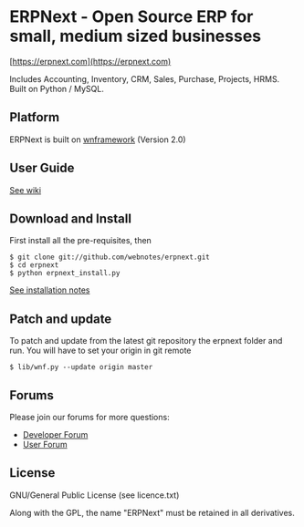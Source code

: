 # ERPNext - Open Source ERP for small, medium sized businesses

[https://erpnext.com](https://erpnext.com)

Includes Accounting, Inventory, CRM, Sales, Purchase, Projects, HRMS. Built on Python / MySQL.

## Platform

ERPNext is built on [wnframework](https://github.com/webnotes/wnframework) (Version 2.0)

## User Guide

[See wiki](https://github.com/webnotes/erpnext/wiki/User-Guide)

## Download and Install

First install all the pre-requisites, then

    $ git clone git://github.com/webnotes/erpnext.git
    $ cd erpnext
    $ python erpnext_install.py
    
[See installation notes](https://github.com/webnotes/erpnext/wiki/How-to-Install-ERPNext)

## Patch and update

To patch and update from the latest git repository the erpnext folder and run.
You will have to set your origin in git remote

    $ lib/wnf.py --update origin master

## Forums

Please join our forums for more questions:

- [Developer Forum](http://groups.google.com/group/erpnext-developer-forum)
- [User Forum](http://groups.google.com/group/erpnext-user-forum)

## License

GNU/General Public License (see licence.txt)

Along with the GPL, the name "ERPNext" must be retained in all derivatives.